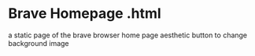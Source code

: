 # Brave Homepage .html
a static page of the brave browser home page aesthetic
button to change background image
